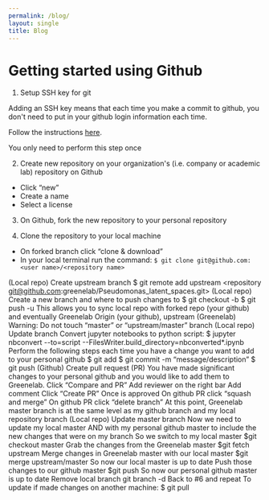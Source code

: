 ```yaml
---
permalink: /blog/
layout: single
title: Blog
---
```


# Getting started using Github

1. Setup SSH key for git

Adding an SSH key means that each time you make a commit to github, you don't need to put in your github login information each time.

Follow the instructions [here](https://help.github.com/articles/generating-a-new-ssh-key-and-adding-it-to-the-ssh-agent/).

You only need to perform this step once

2. Create new repository on your organization's (i.e. company or academic lab) repository on Github
* Click “new”
* Create a name
* Select a license

3. On Github, fork the new repository to your personal repository

4. Clone the repository to your local machine
* On forked branch click “clone & download”
* In your local terminal run the command:
`$ git clone git@github.com:<user name>/<repository name>`

(Local repo) Create upstream branch
$ git remote add upstream <repository git@github.com:greenelab/Pseudomonas_latent_spaces.git>
(Local repo) Create a new branch and where to push changes to
$ git checkout -b <branch name>
$ git push -u <origin or upstream> <branch name>
This allows you to sync local repo with forked repo (your github) and eventually Greenelab
Origin (your github), upstream (Greenelab)
Warning: Do not touch “master” or “upstream/master” branch
(Local repo) Update branch
Convert jupyter notebooks to python script:
$ jupyter nbconvert --to=script --FilesWriter.build_directory=nbconverted*.ipynb
Perform the following steps each time you have a change you want to add to your personal github
$ git add <file name>
$ git commit -m “message/description”
$ git push
(Github) Create pull request (PR)
You have made significant changes to your personal github and you would like to add them to Greenelab.
Click “Compare and PR”
Add reviewer on the right bar
Add comment
Click “Create PR”
Once is approved
On github PR click “squash and merge”
On github PR click “delete branch”
At this point, Greenelab master branch is at the same level as my github branch and my local repository branch
(Local repo) Update master branch
Now we need to update my local master AND with my personal github master to include the new changes that were on my branch
So we switch to my local master
$git checkout master
Grab the changes from the Greenelab master
$git fetch upstream 
Merge changes in Greenelab master with our local master
$git merge upstream/master
So now our local master is up to date
Push those changes to our github master
$git push
So now our personal github master is up to date
Remove local branch
git branch -d <branch name>
Back to #6 and repeat
To update if made changes on another machine:  $ git pull
